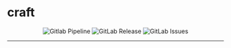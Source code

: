 <!-- This file is safe to edit. Once it exists it will not be overwritten. -->

# craft <!-- omit in toc -->

<p align="center">
  <img alt="Gitlab Pipeline" src="https://img.shields.io/gitlab/pipeline-status/kilianpaquier%2Fcraft?gitlab_url=https%3A%2F%2Fexample.com&branch=main&style=for-the-badge">
  <img alt="GitLab Release" src="https://img.shields.io/gitlab/v/release/kilianpaquier%2Fcraft?gitlab_url=https%3A%2F%2Fexample.com&include_prereleases&sort=semver&style=for-the-badge">
  <img alt="GitLab Issues" src="https://img.shields.io/gitlab/issues/open/kilianpaquier%2Fcraft?gitlab_url=https%3A%2F%2Fexample.com&style=for-the-badge">
</p>

---